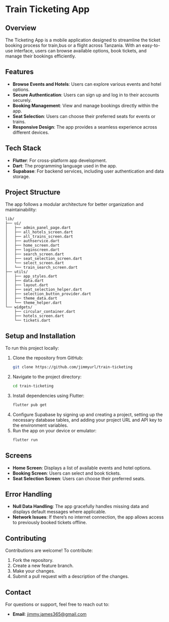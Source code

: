 
# Train Ticketing App

## Overview
The Ticketing App is a mobile application designed to streamline the ticket booking process for train,bus or a flight across Tanzania. With an easy-to-use interface, users can browse available options, book tickets, and manage their bookings efficiently.

## Features
- **Browse Events and Hotels**: Users can explore various events and hotel options.
- **Secure Authentication**: Users can sign up and log in to their accounts securely.
- **Booking Management**: View and manage bookings directly within the app.
- **Seat Selection**: Users can choose their preferred seats for events or trains.
- **Responsive Design**: The app provides a seamless experience across different devices.

## Tech Stack
- **Flutter**: For cross-platform app development.
- **Dart**: The programming language used in the app.
- **Supabase**: For backend services, including user authentication and data storage.

## Project Structure
The app follows a modular architecture for better organization and maintainability:

```
lib/
├── ui/
│   ├── admin_panel_page.dart
│   ├── all_hotels_screen.dart
│   ├── all_trains_screen.dart
│   ├── authservice.dart
│   ├── home_screen.dart
│   ├── loginscreen.dart
│   ├── search_screen.dart
│   ├── seat_selection_screen.dart
│   └── select_screen.dart
│   └── train_search_screen.dart
├── utils/
│   ├── app_styles.dart
│   ├── data.dart
│   ├── layout.dart
│   ├── seat_selection_helper.dart
│   ├── selection_button_provider.dart
│   ├── theme_data.dart
│   └── theme_helper.dart
└── widgets/
    ├── circular_container.dart
    ├── hotels_screen.dart
    └── tickets.dart
```

## Setup and Installation
To run this project locally:

1. Clone the repository from GitHub:
   ```bash
   git clone https://github.com/jimmyurl/train-ticketing
   ```
2. Navigate to the project directory:
   ```bash
   cd train-ticketing
   ```
3. Install dependencies using Flutter:
   ```bash
   flutter pub get
   ```
4. Configure Supabase by signing up and creating a project, setting up the necessary database tables, and adding your project URL and API key to the environment variables.
5. Run the app on your device or emulator:
   ```bash
   flutter run
   ```

## Screens
- **Home Screen**: Displays a list of available events and hotel options.
- **Booking Screen**: Users can select and book tickets.
- **Seat Selection Screen**: Users can choose their preferred seats.

## Error Handling
- **Null Data Handling**: The app gracefully handles missing data and displays default messages where applicable.
- **Network Issues**: If there’s no internet connection, the app allows access to previously booked tickets offline.

## Contributing
Contributions are welcome! To contribute:
1. Fork the repository.
2. Create a new feature branch.
3. Make your changes.
4. Submit a pull request with a description of the changes.

## Contact
For questions or support, feel free to reach out to:
- **Email**: jimmy.james365@gmail.com



